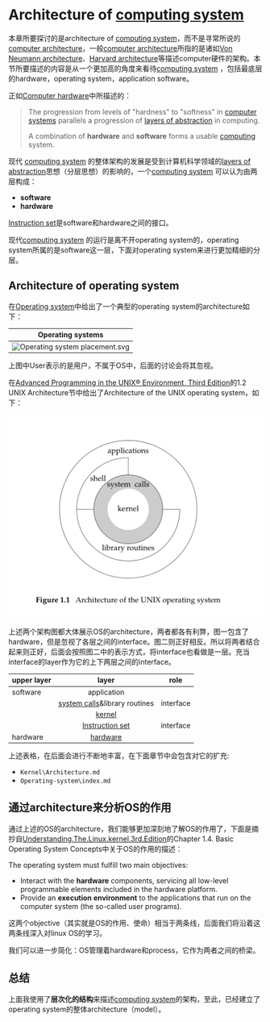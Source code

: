 # Architecture of [computing system](https://en.wikipedia.org/wiki/Computing)

本章所要探讨的是architecture of [computing system](https://en.wikipedia.org/wiki/Computing)，而不是寻常所说的[computer architecture](https://en.wikipedia.org/wiki/Computer_architecture)，一般[computer architecture](https://en.wikipedia.org/wiki/Computer_architecture)所指的是诸如[Von Neumann architecture](https://en.wikipedia.org/wiki/Von_Neumann_architecture)、[Harvard architecture](https://en.wikipedia.org/wiki/Harvard_architecture)等描述computer硬件的架构。本节所要描述的内容是从一个更加高的角度来看待[computing system](https://en.wikipedia.org/wiki/Computing) ，包括最底层的hardware，operating system，application software。

正如[Computer hardware](https://en.wikipedia.org/wiki/Computer_hardware)中所描述的：

> The progression from levels of "hardness" to "softness" in [computer systems](https://en.wikipedia.org/wiki/Computer_system) parallels a progression of [layers of abstraction](https://en.wikipedia.org/wiki/Abstraction_layer) in computing.
>
> A combination of **hardware** and **software** forms a usable [computing](https://en.wikipedia.org/wiki/Computing) system.

现代 [computing system](https://en.wikipedia.org/wiki/Computing) 的整体架构的发展是受到计算机科学领域的[layers of abstraction](https://en.wikipedia.org/wiki/Abstraction_layer)思想（分层思想）的影响的，一个[computing system](https://en.wikipedia.org/wiki/Computing) 可以认为由两层构成：

- **software**
- **hardware**

[Instruction set](https://en.wikipedia.org/wiki/Instruction_set_architecture)是software和hardware之间的接口。

现代[computing system](https://en.wikipedia.org/wiki/Computing) 的运行是离不开operating system的，operating system所属的是software这一层，下面对operating system来进行更加精细的分层。

## Architecture of operating system

在[Operating system](https://en.wikipedia.org/wiki/Operating_system)中给出了一个典型的operating system的architecture如下：

| Operating systems                                            |
| ------------------------------------------------------------ |
| ![Operating system placement.svg](https://upload.wikimedia.org/wikipedia/commons/thumb/e/e1/Operating_system_placement.svg/165px-Operating_system_placement.svg.png?ynotemdtimestamp=1579826192892) |

上图中User表示的是用户，不属于OS中，后面的讨论会将其忽视。

在[Advanced Programming in the UNIX® Environment, Third Edition](http://www.apuebook.com/toc3e.html)的1.2 UNIX Architecture节中给出了Architecture of the UNIX operating system，如下：

![img](./architecture-of-the-Unix-operating-Sysem.png)

上述两个架构图都大体展示OS的architecture，两者都各有利弊，图一包含了hardware，但是忽视了各层之间的interface。图二则正好相反。所以将两者结合起来则正好，后面会按照图二中的表示方式，将interface也看做是一层。充当interface的layer作为它的上下两层之间的interface。

| upper layer |                            layer                             |   role    |
| ----------- | :----------------------------------------------------------: | :-------: |
| software    |                         application                          |           |
|             | [system calls](https://en.wikipedia.org/wiki/System_call)&library routines | interface |
|             |  [kernel](https://en.wikipedia.org/wiki/Kernel_(computing))  |           |
|             | [Instruction set](https://en.wikipedia.org/wiki/Instruction_set_architecture) | interface |
| hardware    | [hardware](https://en.wikipedia.org/wiki/Computer_hardware)  |           |

上述表格，在后面会进行不断地丰富，在下面章节中会包含对它的扩充: 

- `Kernel\Architecture.md`
- `Operating-system\index.md`

## 通过architecture来分析OS的作用

通过上述的OS的architecture，我们能够更加深刻地了解OS的作用了，下面是摘抄自[Understanding.The.Linux.kernel.3rd.Edition](https://www.oreilly.com/library/view/understanding-the-linux/0596005652/)的Chapter 1.4. Basic Operating System Concepts中关于OS的作用的描述：

The operating system must fulfill two main objectives:

- Interact with the **hardware** components, servicing all low-level programmable elements included in the hardware platform.
- Provide an **execution environment** to the applications that run on the computer system (the so-called user programs).

这两个objective（其实就是OS的作用、使命）相当于两条线，后面我们将沿着这两条线深入对linux OS的学习。

我们可以进一步简化：OS管理着hardware和process，它作为两者之间的桥梁。





## 总结

上面我使用了**层次化的结构**来描述[computing system](https://en.wikipedia.org/wiki/Computing)的架构，至此，已经建立了operating system的整体architecture（model）。